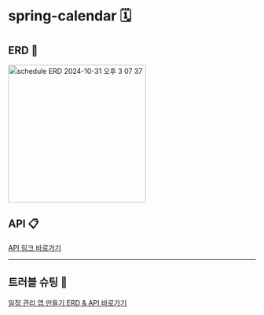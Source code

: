 # spring-calendar 🗓

## ERD 📁
<img width="280" alt="schedule ERD 2024-10-31 오후 3 07 37" src="https://github.com/user-attachments/assets/a87efe67-6072-4506-b851-cb956f91a9dd">

## API 📋
[API 링크 바로가기](https://documenter.getpostman.com/view/39375040/2sAY4vfhKe)

------------
## 트러블 슈팅 🎯
[일정 관리 앱 만들기 ERD & API 바로가기](https://sooyeoneo.tistory.com/57)
